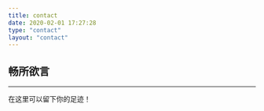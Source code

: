 ```yaml
---
title: contact
date: 2020-02-01 17:27:28
type: "contact"
layout: "contact"
---
```


## 畅所欲言

---
在这里可以留下你的足迹！